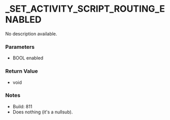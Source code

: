 # _SET_ACTIVITY_SCRIPT_ROUTING_ENABLED

No description available.

### Parameters
* BOOL enabled

### Return Value
* void

### Notes
* Build: 811
* Does nothing (it's a nullsub).


